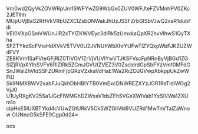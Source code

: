 Vm0wd2QyVkZOVWRpUm1SWFYwZG9WbGx0ZUV0WFJteFZVMnhPV0ZKc2JETlhh
MUpUVjBaS2RHVkVRbUZXClZsbDNWakJhUzJSSFZrbGlSbVJwQ2xaR1dubFdi
VEI0VXpGSmVWUnJiR2xTYlZKWVEyc3dlRk5zUmxkaQpXR2hvVlhwS1QyTXha
SFZTYkdScFVteHdXVkV5TVV0U2JVNUhWbXhrYUFwTlZYQkpWbFJKZUZWdFVY
ZE8KVm1SaFVteGFjRlZ0TlVOV1ZrVjVUVlYwVTJKSFVscFpNRnByVjBGd1ZG
SlZjRVpXYlhSVFV6RlZlRk5ZCmJGVUtZVEZ3V0ZscldrdGpSbFYzVm10MFdG
SnJWalZhVldSSFZURmFjbGRzV2xkaVdHaE1Wa2RrZDJGVwpXbkppUkZwWFlU
Sk9NMXBWV2xabFJuQkhDbHBIYTB0VmExcDNWREZXYzJGR1RsTldiWGg2VjJ0
U1UyRXgKV25Sa1JGcFlWMGhDZWxaV1dsZFhSVGxXWlVab1YxSlVWa1ZXUm1o
clpHeE5lUXBTYkd4cVUwZGtURkV5Ck5WZGliVkl6VUZRd1MwTnVTalZaWnow
OUNncG5kSFE9Cgp0d24=

ocs
